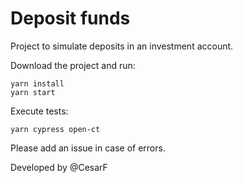 # Deposit funds

Project to simulate deposits in an investment account.

Download the project and run:
```
yarn install
yarn start
```

Execute tests:
```
yarn cypress open-ct
```

Please add an issue in case of errors.

Developed by @CesarF